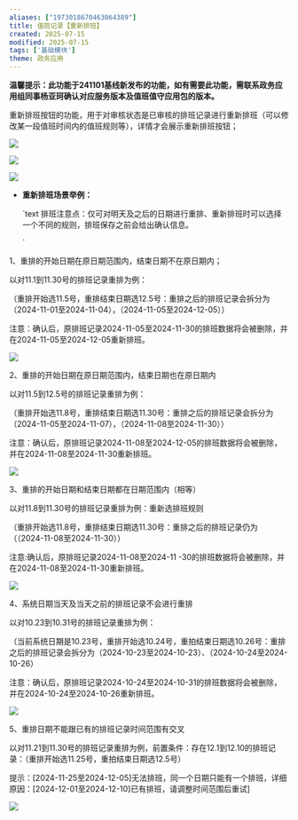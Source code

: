 ```yaml
---
aliases: ["1973018670463064389"]
title: 值班记录【重新排班】
created: 2025-07-15
modified: 2025-07-15
tags: ['基础模块']
theme: 政务应用
---
```


**温馨提示：此功能于241101基线新发布的功能，如有需要此功能，需联系政务应用组同事杨亚珂确认对应服务版本及值班值守应用包的版本。**

重新排班按钮的功能，用于对审核状态是已审核的排班记录进行重新排班（可以修改某一段值班时间内的值班规则等），详情才会展示重新排班按钮；

**![](8e889ee4f4e97169087d416c3a66bd05.jpg)**

**![](8e3a16d4d773b186240ae7279c18df23.jpg)**

**![](577f2c782282b38a8dad588adcc5ea3e.jpg)**

- **重新排班场景举例：**

  `text
  排班注意点：仅可对明天及之后的日期进行重排、重新排班时可以选择一个不同的规则，排班保存之前会给出确认信息。  

  `

1、重排的开始日期在原日期范围内，结束日期不在原日期内；

以对11.1到11.30号的排班记录重排为例：

（重排开始选11.5号，重排结束日期选12.5号：重排之后的排班记录会拆分为（2024-11-01至2024-11-04），（2024-11-05至2024-12-05））

注意：确认后，原排班记录2024-11-05至2024-11-30的排班数据将会被删除，并在2024-11-05至2024-12-05重新排班。

![](e4945ed9a39c956da5c1e82981c5cee1.jpg)

2、重排的开始日期在原日期范围内，结束日期也在原日期内

以对11.5到12.5号的排班记录重排为例：

（重排开始选11.8号，重排结束日期选11.30号：重排之后的排班记录会拆分为（2024-11-05至2024-11-07），（2024-11-08至2024-11-30））

注意：确认后，原排班记录2024-11-08至2024-12-05的排班数据将会被删除，并在2024-11-08至2024-11-30重新排班。

![](1127691cd1ba93da3a95cf8d68e8cb14.jpg)

3、重排的开始日期和结束日期都在日期范围内（相等）

以对11.8到11.30号的排班记录重排为例：重新选排班规则

（重排开始选11.8号，重排结束日期选11.30号：重排之后的排班记录仍为（（2024-11-08至2024-11-30））

注意:确认后，原排班记录2024-11-08至2024-11 -30的排班数据将会被删除，并在2024-11-08至2024-11-30重新排班。

![](15fc7213c753ea7153591c9eec4b3fe8.jpg)

4、系统日期当天及当天之前的排班记录不会进行重排

以对10.23到10.31号的排班记录重排为例：

（当前系统日期是10.23号，重排开始选10.24号，重拍结束日期选10.26号：重排之后的排班记录会拆分为（2024-10-23至2024-10-23）、（2024-10-24至2024-10-26）

注意：确认后，原排班记录2024-10-24至2024-10-31的排班数据将会被删除，并在2024-10-24至2024-10-26重新排班。

**![](b9ded0e2990d64b5e65fcccb457dc65d.jpg)**

5、重排日期不能跟已有的排班记录时间范围有交叉

以对11.21到11.30号的排班记录重排为例，前置条件：存在12.1到12.10的排班记录：（重排开始选11.25号，重拍结束日期选12.5号）

提示：[2024-11-25至2024-12-05]无法排班，同一个日期只能有一个排班，详细原因：[2024-12-01至2024-12-10]已有排班，请调整时间范围后重试]

![](e2d42c4a8260af3111dca357daff4dce.jpg)